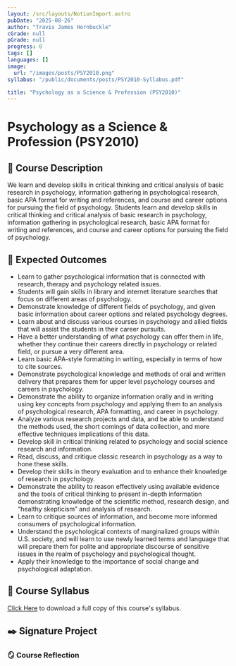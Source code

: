 ```yaml
---
layout: /src/layouts/NotionImport.astro
pubDate: "2025-08-26"
author: "Travis James Hornbuckle"
cGrade: null
pGrade: null
progress: 0
tags: []
languages: []
image:
  url: "/images/posts/PSY2010.png"
syllabus: "/public/documents/posts/PSY2010-Syllabus.pdf"

title: "Psychology as a Science & Profession (PSY2010)"
---
```


# Psychology as a Science & Profession (PSY2010)


## **📝 Course Description**


We learn and develop skills in critical thinking and critical analysis of basic research in psychology, information gathering in psychological research, basic APA format for writing and references, and course and career options for pursuing the field of psychology. Students learn and develop skills in critical thinking and critical analysis of basic research in psychology, information gathering in psychological research, basic APA format for writing and references, and course and career options for pursuing the field of psychology.


## **🎯 Expected Outcomes**

- Learn to gather psychological information that is connected with research, therapy and psychology related issues.
- Students will gain skills in library and internet literature searches that focus on different areas of psychology.
- Demonstrate knowledge of different fields of psychology, and given basic information about career options and related psychology degrees.
- Learn about and discuss various courses in psychology and allied fields that will assist the students in their career pursuits.
- Have a better understanding of what psychology can offer them in life, whether they continue their careers directly in psychology or related field, or pursue a very different area.
- Learn basic APA-style formatting in writing, especially in terms of how to cite sources.
- Demonstrate psychological knowledge and methods of oral and written delivery that prepares them for upper level psychology courses and careers in psychology.
- Demonstrate the ability to organize information orally and in writing using key concepts from psychology and applying them to an analysis of psychological research, APA formatting, and career in psychology.
- Analyze various research projects and data, and be able to understand the methods used, the short comings of data collection, and more effective techniques implications of this data.
- Develop skill in critical thinking related to psychology and social science research and information.
- Read, discuss, and critique classic research in psychology as a way to hone these skills.
- Develop their skills in theory evaluation and to enhance their knowledge of research in psychology.
- Demonstrate the ability to reason effectively using available evidence and the tools of critical thinking to present in-depth information demonstrating knowledge of the scientific method, research design, and “healthy skepticism” and analysis of research.
- Learn to critique sources of information, and become more informed consumers of psychological information.
- Understand the psychological contexts of marginalized groups within U.S. society, and will learn to use newly learned terms and language that will prepare them for polite and appropriate discourse of sensitive issues in the realm of psychology and psychological thought.
- Apply their knowledge to the importance of social change and psychological adaptation.

## **📝 Course Syllabus**


<a target="_blank" rel="noopener noreferrer" href="/documents/PSY2010-Syllabus.pdf">Click Here</a> to download a full copy of this course's syllabus.


## **✒️ Signature Project**


### 


### **🪞 Course Reflection**


